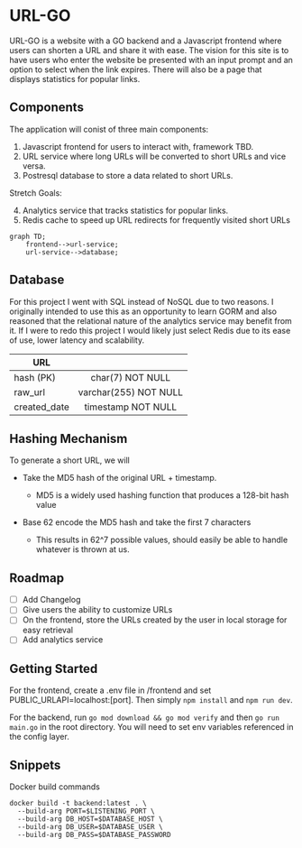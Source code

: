# URL-GO

URL-GO is a website with a GO backend and a Javascript frontend where users can shorten a URL and share it with ease. The vision for this site is to
have users who enter the website be presented with an input prompt and an option to select when the link expires. There will also be a page that displays statistics for popular links.

## Components

The application will conist of three main components:

1. Javascript frontend for users to interact with, framework TBD.
2. URL service where long URLs will be converted to short URLs and vice versa.
3. Postresql database to store a data related to short URLs.

Stretch Goals:

4. Analytics service that tracks statistics for popular links.
5. Redis cache to speed up URL redirects for frequently visited short URLs

```mermaid
graph TD;
    frontend-->url-service;
    url-service-->database;
```

## Database

For this project I went with SQL instead of NoSQL due to two reasons. I originally intended to use this as an opportunity to learn GORM and also reasoned that the relational nature of the analytics service may benefit from it. If I were to redo this project I would likely just select Redis due to its ease of use, lower latency and scalability.

| URL          |                       |
| ------------ | :-------------------: |
| hash (PK)    |   char(7) NOT NULL    |
| raw_url      | varchar(255) NOT NULL |
| created_date |  timestamp NOT NULL   |

## Hashing Mechanism

To generate a short URL, we will

- Take the MD5 hash of the original URL + timestamp.

  - MD5 is a widely used hashing function that produces a 128-bit hash value

- Base 62 encode the MD5 hash and take the first 7 characters
  - This results in 62^7 possible values, should easily be able to handle whatever is thrown at us.

## Roadmap

- [ ] Add Changelog
- [ ] Give users the ability to customize URLs
- [ ] On the frontend, store the URLs created by the user in local storage for easy retrieval
- [ ] Add analytics service

## Getting Started

For the frontend, create a .env file in /frontend and set PUBLIC_URLAPI=localhost:[port].
Then simply `npm install` and `npm run dev`.

For the backend, run `go mod download && go mod verify` and then `go run main.go` in the root directory. You will need to set env variables referenced in the config layer.

## Snippets

Docker build commands

```shell
docker build -t backend:latest . \
  --build-arg PORT=$LISTENING_PORT \
  --build-arg DB_HOST=$DATABASE_HOST \
  --build-arg DB_USER=$DATABASE_USER \
  --build-arg DB_PASS=$DATABASE_PASSWORD
```
